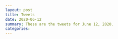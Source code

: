 ```yaml
---
layout: post
title: Tweets
date: 2020-06-12
summary: These are the tweets for June 12, 2020.
categories:
---
```


